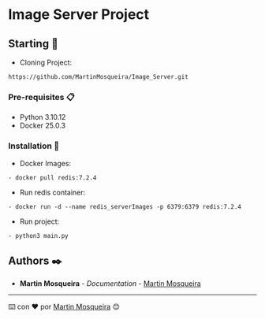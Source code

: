 # Image Server Project

## Starting 🚀

- Cloning Project:
```
https://github.com/MartinMosqueira/Image_Server.git
```

### Pre-requisites 📋

- Python 3.10.12
- Docker 25.0.3

### Installation 🔧

- Docker Images:
```
- docker pull redis:7.2.4
```
- Run redis container:
```
- docker run -d --name redis_serverImages -p 6379:6379 redis:7.2.4
```
- Run project:
```
- python3 main.py
```

## Authors ✒️
* **Martin Mosqueira** - *Documentation* - [Martin Mosqueira](https://github.com/MartinMosqueira)

---
⌨️ con ❤️ por [Martin Mosqueira](https://github.com/MartinMosqueira) 😊
